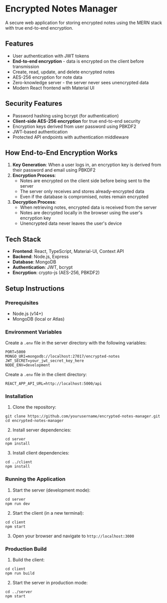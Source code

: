 # Encrypted Notes Manager

A secure web application for storing encrypted notes using the MERN stack with true end-to-end encryption.

## Features

- User authentication with JWT tokens
- **End-to-end encryption** - data is encrypted on the client before transmission
- Create, read, update, and delete encrypted notes
- AES-256 encryption for note data
- Zero-knowledge server - the server never sees unencrypted data
- Modern React frontend with Material UI

## Security Features

- Password hashing using bcrypt (for authentication)
- **Client-side AES-256 encryption** for true end-to-end security
- Encryption keys derived from user password using PBKDF2
- JWT-based authentication
- Protected API endpoints with authentication middleware

## How End-to-End Encryption Works

1. **Key Generation**: When a user logs in, an encryption key is derived from their password and email using PBKDF2
2. **Encryption Process**: 
   - Notes are encrypted on the client side before being sent to the server
   - The server only receives and stores already-encrypted data
   - Even if the database is compromised, notes remain encrypted
3. **Decryption Process**:
   - When retrieving notes, encrypted data is received from the server
   - Notes are decrypted locally in the browser using the user's encryption key
   - Unencrypted data never leaves the user's device

## Tech Stack

- **Frontend**: React, TypeScript, Material-UI, Context API
- **Backend**: Node.js, Express
- **Database**: MongoDB
- **Authentication**: JWT, bcrypt
- **Encryption**: crypto-js (AES-256, PBKDF2)

## Setup Instructions

### Prerequisites

- Node.js (v14+)
- MongoDB (local or Atlas)

### Environment Variables

Create a `.env` file in the server directory with the following variables:

```
PORT=5000
MONGO_URI=mongodb://localhost:27017/encrypted-notes
JWT_SECRET=your_jwt_secret_key_here
NODE_ENV=development
```

Create a `.env` file in the client directory:

```
REACT_APP_API_URL=http://localhost:5000/api
```

### Installation

1. Clone the repository:
```
git clone https://github.com/yourusername/encrypted-notes-manager.git
cd encrypted-notes-manager
```

2. Install server dependencies:
```
cd server
npm install
```

3. Install client dependencies:
```
cd ../client
npm install
```

### Running the Application

1. Start the server (development mode):
```
cd server
npm run dev
```

2. Start the client (in a new terminal):
```
cd client
npm start
```

3. Open your browser and navigate to `http://localhost:3000`

### Production Build

1. Build the client:
```
cd client
npm run build
```

2. Start the server in production mode:
```
cd ../server
npm start
```